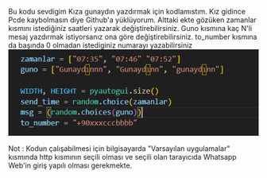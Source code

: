 Bu kodu sevdigim Kıza gunaydın yazdırmak için kodlamıstım. Kız gidince Pcde kaybolmasın diye Github'a yüklüyorum. 
Alttaki ekte gözüken zamanlar kısmını istediğiniz saatleri yazarak değiştirebilirsiniz.
Guno kısmına kaç N'li mesaj yazdırmak istiyorsanız ona göre değiştirebilirsiniz.
to_number kısmına da başında 0 olmadan istediginiz numarayı yazabilirsiniz
![alt text](https://github.com/Ardakaanbeyy/OtomatikGunayd-nBotu/blob/main/aciklama.png)

Not : Kodun çalışabilmesi için bilgisayarda "Varsayılan uygulamalar" kısmında http kısmının seçili olması ve seçili olan tarayıcıda Whatsapp Web'in giriş yapılı olması gerekmekte.
